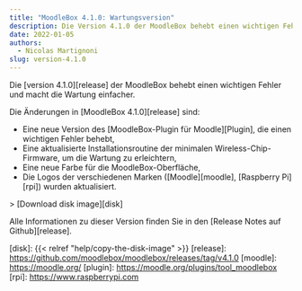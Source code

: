 ```yaml
---
title: "MoodleBox 4.1.0: Wartungsversion"
description: Die Version 4.1.0 der MoodleBox behebt einen wichtigen Fehler und macht die Wartung einfacher.
date: 2022-01-05
authors:
  - Nicolas Martignoni
slug: version-4.1.0
---
```


Die [version 4.1.0][release] der MoodleBox behebt einen wichtigen Fehler und macht die Wartung einfacher.

Die Änderungen in [MoodleBox 4.1.0][release] sind:
- Eine neue Version des [MoodleBox-Plugin für Moodle][Plugin], die einen wichtigen Fehler behebt,
- Eine aktualisierte Installationsroutine der minimalen Wireless-Chip-Firmware, um die Wartung zu erleichtern,
- Eine neue Farbe für die MoodleBox-Oberfläche,
- Die Logos der verschiedenen Marken ([Moodle][moodle], [Raspberry Pi][rpi]) wurden aktualisiert.

&gt; [Download disk image][disk]

Alle Informationen zu dieser Version finden Sie in den [Release Notes auf Github][release].

[disk]: {{< relref "help/copy-the-disk-image" >}}
[release]: https://github.com/moodlebox/moodlebox/releases/tag/v4.1.0
[moodle]: https://moodle.org/
[plugin]: https://moodle.org/plugins/tool_moodlebox
[rpi]: https://www.raspberrypi.com
